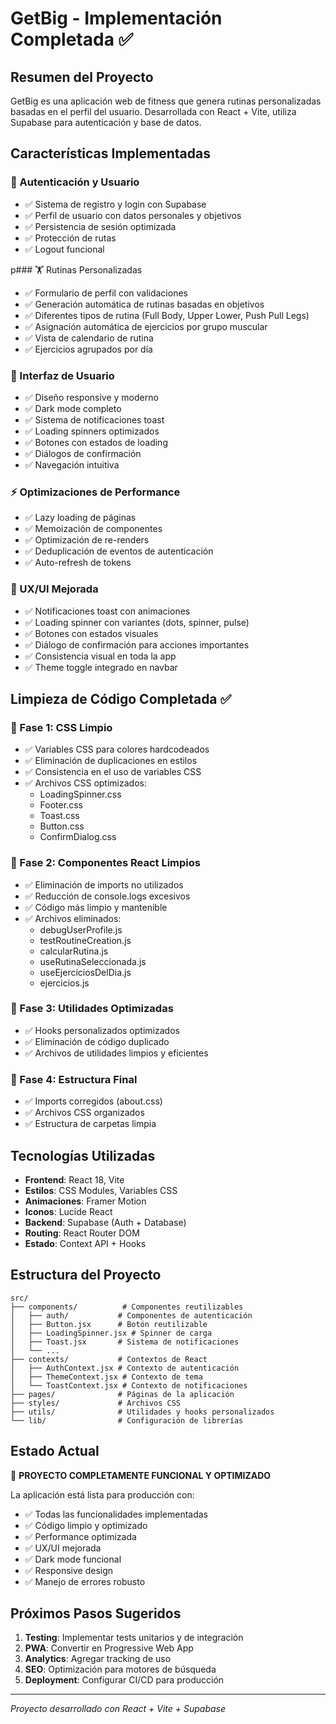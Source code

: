 # GetBig - Implementación Completada ✅

## Resumen del Proyecto
GetBig es una aplicación web de fitness que genera rutinas personalizadas basadas en el perfil del usuario. Desarrollada con React + Vite, utiliza Supabase para autenticación y base de datos.

## Características Implementadas

### 🔐 Autenticación y Usuario
- ✅ Sistema de registro y login con Supabase
- ✅ Perfil de usuario con datos personales y objetivos
- ✅ Persistencia de sesión optimizada
- ✅ Protección de rutas
- ✅ Logout funcional

p### 🏋️ Rutinas Personalizadas
- ✅ Formulario de perfil con validaciones
- ✅ Generación automática de rutinas basadas en objetivos
- ✅ Diferentes tipos de rutina (Full Body, Upper Lower, Push Pull Legs)
- ✅ Asignación automática de ejercicios por grupo muscular
- ✅ Vista de calendario de rutina
- ✅ Ejercicios agrupados por día

### 🎨 Interfaz de Usuario
- ✅ Diseño responsive y moderno
- ✅ Dark mode completo
- ✅ Sistema de notificaciones toast
- ✅ Loading spinners optimizados
- ✅ Botones con estados de loading
- ✅ Diálogos de confirmación
- ✅ Navegación intuitiva

### ⚡ Optimizaciones de Performance
- ✅ Lazy loading de páginas
- ✅ Memoización de componentes
- ✅ Optimización de re-renders
- ✅ Deduplicación de eventos de autenticación
- ✅ Auto-refresh de tokens

### 🎯 UX/UI Mejorada
- ✅ Notificaciones toast con animaciones
- ✅ Loading spinner con variantes (dots, spinner, pulse)
- ✅ Botones con estados visuales
- ✅ Diálogo de confirmación para acciones importantes
- ✅ Consistencia visual en toda la app
- ✅ Theme toggle integrado en navbar

## Limpieza de Código Completada ✅

### 🧹 Fase 1: CSS Limpio
- ✅ Variables CSS para colores hardcodeados
- ✅ Eliminación de duplicaciones en estilos
- ✅ Consistencia en el uso de variables CSS
- ✅ Archivos CSS optimizados:
  - LoadingSpinner.css
  - Footer.css
  - Toast.css
  - Button.css
  - ConfirmDialog.css

### 🧹 Fase 2: Componentes React Limpios
- ✅ Eliminación de imports no utilizados
- ✅ Reducción de console.logs excesivos
- ✅ Código más limpio y mantenible
- ✅ Archivos eliminados:
  - debugUserProfile.js
  - testRoutineCreation.js
  - calcularRutina.js
  - useRutinaSeleccionada.js
  - useEjerciciosDelDia.js
  - ejercicios.js

### 🧹 Fase 3: Utilidades Optimizadas
- ✅ Hooks personalizados optimizados
- ✅ Eliminación de código duplicado
- ✅ Archivos de utilidades limpios y eficientes

### 🧹 Fase 4: Estructura Final
- ✅ Imports corregidos (about.css)
- ✅ Archivos CSS organizados
- ✅ Estructura de carpetas limpia

## Tecnologías Utilizadas
- **Frontend**: React 18, Vite
- **Estilos**: CSS Modules, Variables CSS
- **Animaciones**: Framer Motion
- **Iconos**: Lucide React
- **Backend**: Supabase (Auth + Database)
- **Routing**: React Router DOM
- **Estado**: Context API + Hooks

## Estructura del Proyecto
```
src/
├── components/          # Componentes reutilizables
│   ├── auth/           # Componentes de autenticación
│   ├── Button.jsx      # Botón reutilizable
│   ├── LoadingSpinner.jsx # Spinner de carga
│   ├── Toast.jsx       # Sistema de notificaciones
│   └── ...
├── contexts/           # Contextos de React
│   ├── AuthContext.jsx # Contexto de autenticación
│   ├── ThemeContext.jsx # Contexto de tema
│   └── ToastContext.jsx # Contexto de notificaciones
├── pages/              # Páginas de la aplicación
├── styles/             # Archivos CSS
├── utils/              # Utilidades y hooks personalizados
└── lib/                # Configuración de librerías
```

## Estado Actual
🚀 **PROYECTO COMPLETAMENTE FUNCIONAL Y OPTIMIZADO**

La aplicación está lista para producción con:
- ✅ Todas las funcionalidades implementadas
- ✅ Código limpio y optimizado
- ✅ Performance optimizada
- ✅ UX/UI mejorada
- ✅ Dark mode funcional
- ✅ Responsive design
- ✅ Manejo de errores robusto

## Próximos Pasos Sugeridos
1. **Testing**: Implementar tests unitarios y de integración
2. **PWA**: Convertir en Progressive Web App
3. **Analytics**: Agregar tracking de uso
4. **SEO**: Optimización para motores de búsqueda
5. **Deployment**: Configurar CI/CD para producción

---
*Proyecto desarrollado con React + Vite + Supabase* 